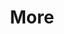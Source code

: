 ---
layout: page
title: More
dropdown: true
children: 
    - title: 📸 Gallery
      permalink: /gallery/
    - title: 📂 Files
      permalink: /files/    
    # - title: 📄 Certificates
      # permalink: /certificates/          
nav: true
nav_order: 6
importance: 6
---